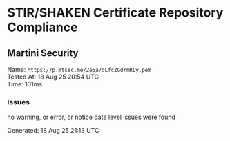 # STIR/SHAKEN Certificate Repository Compliance

## Martini Security

Name: `https://p.mtsec.me/2e5a/dLfcZGdrmRLy.pem`\
Tested At: 18 Aug 25 20:54 UTC\
Time: 101ms

### Issues

no warning, or error, or notice date level issues were found

Generated: 18 Aug 25 21:13 UTC